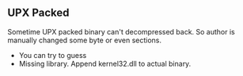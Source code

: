 UPX Packed
-

Sometime UPX packed binary can't decompressed back. So author is manually changed some byte or even sections. 

  * You can try to guess
  * Missing library. Append kernel32.dll to actual binary. 

